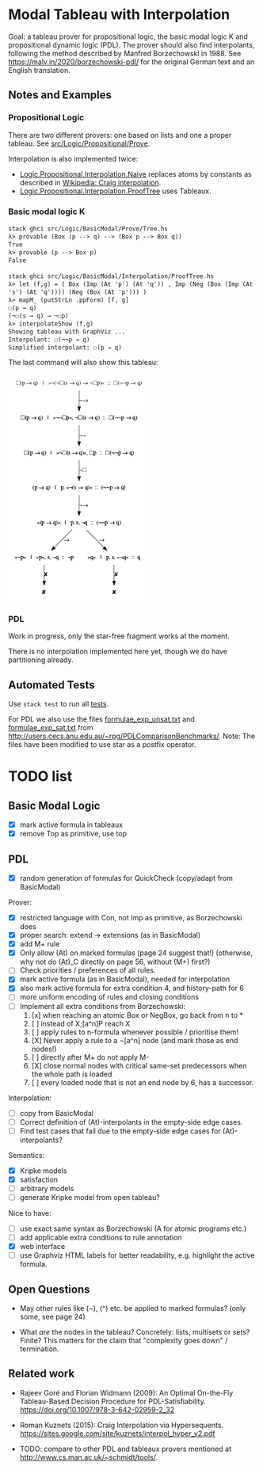 # Modal Tableau with Interpolation

Goal: a tableau prover for propositional logic, the basic modal logic K and propositional dynamic logic (PDL).
The prover should also find interpolants, following the method described by Manfred Borzechowski in 1988.
See <https://malv.in/2020/borzechowski-pdl/> for the original German text and an English translation.

## Notes and Examples

### Propositional Logic

There are two different provers: one based on lists and one a proper tableau.
See [src/Logic/Propositional/Prove](src/Logic/Propositional/Prove).

Interpolation is also implemented twice:
- [Logic.Propositional.Interpolation.Naive](src/Logic/Propositional/Interpolation/Naive.hs) replaces atoms by constants as described in [Wikipedia: Craig interpolation](https://en.wikipedia.org/wiki/Craig_interpolation#Proof_of_Craig's_interpolation_theorem).
- [Logic.Propositional.Interpolation.ProofTree](src/Logic/Propositional/Interpolation/ProofTree.hs) uses Tableaux.

### Basic modal logic K

    stack ghci src/Logic/BasicModal/Prove/Tree.hs
    λ> provable (Box (p --> q) --> (Box p --> Box q))
    True
    λ> provable (p --> Box p)
    False
    
    stack ghci src/Logic/BasicModal/Interpolation/ProofTree.hs
    λ> let (f,g) = ( Box (Imp (At 'p') (At 'q')) , Imp (Neg (Box (Imp (At 's') (At 'q')))) (Neg (Box (At 'p'))) )
    λ> mapM_ (putStrLn .ppForm) [f, g]
    ☐(p → q)
    (¬☐(s → q) → ¬☐p)
    λ> interpolateShow (f,g)
    Showing tableau with GraphViz ...
    Interpolant: ☐(¬¬p → q)
    Simplified interpolant: ☐(p → q)

The last command will also show this tableau:

![](docu/BasicModal-example.png)

### PDL

Work in progress, only the star-free fragment works at the moment.

There is no interpolation implemented here yet, though we do have partitioning already.

## Automated Tests

Use `stack test` to run all [tests](tests/).

For PDL we also use the files [formulae_exp_unsat.txt](data/formulae_exp_unsat.txt)
and [formulae_exp_sat.txt](data/formulae_exp_sat.txt)
from <http://users.cecs.anu.edu.au/~rpg/PDLComparisonBenchmarks/>.
Note: The files have been modified to use star as a postfix operator.

# TODO list

## Basic Modal Logic

- [X] mark active formula in tableaux
- [X] remove Top as primitive, use top

## PDL

- [X] random generation of formulas for QuickCheck (copy/adapt from BasicModal)

Prover:

- [X] restricted language with Con, not Imp as primitive, as Borzechowski does
- [X] proper search: extend -> extensions (as in BasicModal)
- [X] add M+ rule
- [X] Only allow (At) on marked formulas (page 24 suggest that!) (otherwise, why not do (At)_C directly on page 56, without (M+) first?)
- [ ] Check priorities / preferences of all rules.
- [X] mark active formula (as in BasicModal), needed for interpolation
- [x] also mark active formula for extra condition 4, and history-path for 6
- [ ] more uniform encoding of rules and closing conditions
- [ ] Implement all extra conditions from Borzechowski:
    1. [x] when reaching an atomic Box or NegBox, go back from n to *
    2. [ ] instead of X;[a^n]P reach X
    3. [ ] apply rules to n-formula whenever possible / prioritise them!
    4. [X] Never apply a rule to a ¬[a^n] node (and mark those as end nodes!)
    5. [ ] directly after M+ do not apply M-
    6. [X] close normal nodes with critical same-set predecessors when the whole path is loaded
    7. [ ] every loaded node that is not an end node by 6, has a successor.

Interpolation:

- [ ] copy from BasicModal
- [ ] Correct definition of (At)-interpolants in the empty-side edge cases.
- [ ] Find test cases that fail due to the empty-side edge cases for (At)-interpolants?

Semantics:

- [x] Kripke models
- [x] satisfaction
- [ ] arbitrary models
- [ ] generate Kripke model from open tableau?

Nice to have:

- [ ] use exact same syntax as Borzechowski (A for atomic programs etc.)
- [ ] add applicable extra conditions to rule annotation
- [x] web interface
- [ ] use Graphviz HTML labels for better readability, e.g. highlight the active formula.

## Open Questions

- May other rules like (¬), (^) etc. be applied to marked formulas? (only some, see page 24)

- What *are* the nodes in the tableau? Concretely: lists, multisets or sets? Finite?
  This matters for the claim that "complexity goes down" / termination.

## Related work

- Rajeev Goré and Florian Widmann (2009): An Optimal On-the-Fly Tableau-Based Decision Procedure for PDL-Satisfiability.
  <https://doi.org/10.1007/978-3-642-02959-2_32>

- Roman Kuznets (2015): Craig Interpolation via Hypersequents.
  <https://sites.google.com/site/kuznets/interpol_hyper_v2.pdf>

- TODO: compare to other PDL and tableaux provers mentioned at <http://www.cs.man.ac.uk/~schmidt/tools/>.

